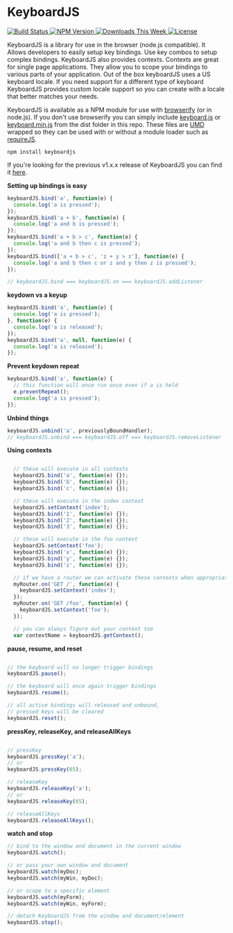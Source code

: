 
KeyboardJS
==========

[ ![Build Status](https://travis-ci.org/RobertWHurst/KeyboardJS.svg?branch=master) ](https://travis-ci.org/RobertWHurst/KeyboardJS)
[ ![NPM Version](http://img.shields.io/npm/v/keyboardjs.svg?style=flat) ](https://www.npmjs.org/package/keyboardjs)
[ ![Downloads This Week](http://img.shields.io/npm/dm/keyboardjs.svg?style=flat) ](https://www.npmjs.org/package/keyboardjs)
[ ![License](http://img.shields.io/npm/l/keyboardjs.svg?style=flat) ](https://www.npmjs.org/package/keyboardjs)

KeyboardJS is a library for use in the browser (node.js compatible). It Allows
developers to easily setup key bindings. Use key combos to setup complex
bindings. KeyboardJS also provides contexts. Contexts are great for single page
applications. They allow you to scope your bindings to various parts of your
application. Out of the box keyboardJS uses a US keyboard locale. If you need
support for a different type of keyboard KeyboardJS provides custom locale
support so you can create with a locale that better matches your needs.

KeyboardJS is available as a NPM module for use with
[browserify](http://browserify.org/) (or in node.js). If you don't use
browserify you can simply include 
[keyboard.js](https://github.com/RobertWHurst/KeyboardJS/blob/master/dist/keyboard.js)
or 
[keyboard.min.js](https://github.com/RobertWHurst/KeyboardJS/blob/master/dist/keyboard.min.js) 
from the dist folder in this repo. These files are 
[UMD](https://github.com/umdjs/umd) wrapped so they can be used with or without
a module loader such as [requireJS](http://requirejs.org/).

```shell
npm install keyboardjs
```

If you're looking for the previous v1.x.x release of KeyboardJS you can find it
[here](https://github.com/RobertWHurst/KeyboardJS/tree/legacy).

__Setting up bindings is easy__

```javascript
keyboardJS.bind('a', function(e) {
  console.log('a is pressed');
});
keyboardJS.bind('a + b', function(e) {
  console.log('a and b is pressed');
});
keyboardJS.bind('a + b > c', function(e) {
  console.log('a and b then c is pressed');
});
keyboardJS.bind(['a + b > c', 'z + y > z'], function(e) {
  console.log('a and b then c or z and y then z is pressed');
});

// keyboardJS.bind === keyboardJS.on === keyboardJS.addListener
```


__keydown vs a keyup__

```javascript
keyboardJS.bind('a', function(e) {
  console.log('a is pressed');
}, function(e) {
  console.log('a is released');
});
keyboardJS.bind('a', null, function(e) {
  console.log('a is released');
});
```


__Prevent keydown repeat__

```javascript
keyboardJS.bind('a', function(e) {
  // this function will once run once even if a is held
  e.preventRepeat();
  console.log('a is pressed');
});
```


__Unbind things__

```javascript
keyboardJS.unbind('a', previouslyBoundHandler);
// keyboardJS.unbind === keyboardJS.off === keyboardJS.removeListener
```


__Using contexts__

```javascript

  // these will execute in all contexts
  keyboardJS.bind('a', function(e) {});
  keyboardJS.bind('b', function(e) {});
  keyboardJS.bind('c', function(e) {});

  // these will execute in the index context
  keyboardJS.setContext('index');
  keyboardJS.bind('1', function(e) {});
  keyboardJS.bind('2', function(e) {});
  keyboardJS.bind('3', function(e) {});

  // these will execute in the foo context
  keyboardJS.setContext('foo');
  keyboardJS.bind('x', function(e) {});
  keyboardJS.bind('y', function(e) {});
  keyboardJS.bind('z', function(e) {});

  // if we have a router we can activate these contexts when appropriate
  myRouter.on('GET /', function(e) {
    keyboardJS.setContext('index');
  });
  myRouter.on('GET /foo', function(e) {
    keyboardJS.setContext('foo');
  });

  // you can always figure out your context too
  var contextName = keyboardJS.getContext();
```


__pause, resume, and reset__

```javascript

// the keyboard will no longer trigger bindings
keyboardJS.pause();

// the keyboard will once again trigger bindings
keyboardJS.resume();

// all active bindings will released and unbound,
// pressed keys will be cleared
keyboardJS.reset();
```


__pressKey, releaseKey, and releaseAllKeys__

```javascript

// pressKey
keyboardJS.pressKey('a');
// or
keyboardJS.pressKey(65);

// releaseKey
keyboardJS.releaseKey('a');
// or
keyboardJS.releaseKey(65);

// releaseAllKeys
keyboardJS.releaseAllKeys();
```


__watch and stop__

```javascript
// bind to the window and document in the current window
keyboardJS.watch();

// or pass your own window and document
keyboardJS.watch(myDoc);
keyboardJS.watch(myWin, myDoc);

// or scope to a specific element
keyboardJS.watch(myForm);
keyboardJS.watch(myWin, myForm);

// detach KeyboardJS from the window and document/element
keyboardJS.stop();
```
